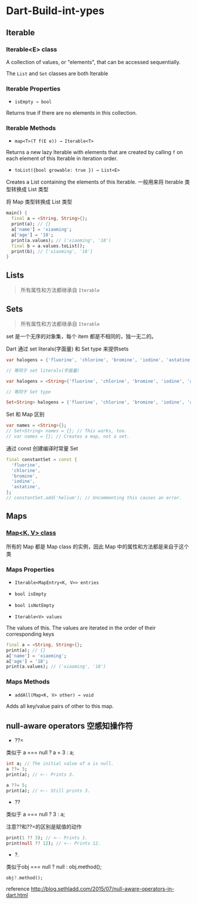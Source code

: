 # Dart-Build-int-ypes

## Iterable

### Iterable\<E> class

A collection of values, or "elements", that can be accessed sequentially.

The `List` and `Set` classes are both Iterable

### Iterable Properties

- `isEmpty → bool`

Returns true if there are no elements in this collection.

### Iterable Methods

- `map<T>(T f(E e)) → Iterable<T>`

Returns a new lazy Iterable with elements that are created by calling `f` on each element of this Iterable in iteration order.

- `toList({bool growable: true }) → List<E>`

Creates a List containing the elements of this Iterable. 一般用来将 Iterable 类型转换成 List 类型

将 Map 类型转换成 List 类型

```dart
main() {
  final a = <String, String>{};
  print(a); // {}
  a['name'] = 'xiaoming';
  a['age'] = '18';
  print(a.values); // ('xiaoming', '18')
  final b = a.values.toList();
  print(b); // ['xiaoming', '18']
}
```

## Lists

> 所有属性和方法都继承自 `Iterable`

## Sets

> 所有属性和方法都继承自 `Iterable`

set 是一个无序的对象集，每个 item 都是不相同的，独一无二的。

Dart 通过 set literals(字面量) 和 Set type 来提供sets

```dart
var halogens = {'fluorine', 'chlorine', 'bromine', 'iodine', 'astatine'};

// 等同于 set literals(字面量)

var halogens = <String>{'fluorine', 'chlorine', 'bromine', 'iodine', 'astatine'};

// 等同于 Set type

Set<String> halogens = {'fluorine', 'chlorine', 'bromine', 'iodine', 'astatine'};
```

Set 和 Map 区别

```dart
var names = <String>{};
// Set<String> names = {}; // This works, too.
// var names = {}; // Creates a map, not a set.
```

通过 const 创建编译时常量 Set

```dart
final constantSet = const {
  'fluorine',
  'chlorine',
  'bromine',
  'iodine',
  'astatine',
};
// constantSet.add('helium'); // Uncommenting this causes an error.
```

## Maps

### [Map<K, V> class](https://api.dart.dev/stable/2.7.1/dart-core/Map-class.html)

所有的 Map 都是 Map class 的实例，因此 Map 中的属性和方法都是来自于这个类

### Maps Properties

- `Iterable<MapEntry<K, V>> entries`

- `bool isEmpty`

- `bool isNotEmpty`

- `Iterable<V> values`

The values of this. The values are iterated in the order of their corresponding keys

```dart
final a = <String, String>{};
print(a); // {}
a['name'] = 'xiaoming';
a['age'] = '18';
print(a.values); // ('xiaoming', '18')
```

### Maps Methods

- `addAll(Map<K, V> other) → void`

Adds all key/value pairs of other to this map.

## null-aware operators 空感知操作符

- ??=

类似于 a === null ? a = 3 : a;

```dart
int a; // The initial value of a is null.
a ??= 3;
print(a); // <-- Prints 3.

a ??= 5;
print(a); // <-- Still prints 3.
```

- ??

类似于 a === null ? 3 : a;

注意??和??=的区别是赋值的动作

```dart
print(1 ?? 3); // <-- Prints 1.
print(null ?? 12); // <-- Prints 12.
```

- ?.

类似于obj === null ? null : obj.method();

```dart
obj?.method();
```

reference <http://blog.sethladd.com/2015/07/null-aware-operators-in-dart.html>
